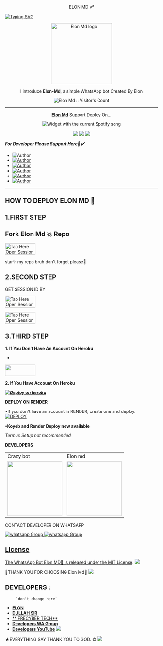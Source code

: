 <p align="center">
ELON MD v²
</p>

<a href="https://git.io/typing-svg"><img src="https://readme-typing-svg.demolab.com?font=Black+Ops+One&size=50&pause=1000&color=DAA520&center=true&width=910&height=100&lines=THANKS FOR CHOOSING +ELON;WHATSAPP+BOT+CREATED+BY+ELON" alt="Typing SVG" /></a>
  </p>

<p align="center">
  <a href="https://github.com/elonmusk02">
    <img alt="Elon Md logo" height="200" src="https://files.catbox.moe/fg98n0.jpg">
  </a>
</p>
  
</h1> 
<p align="center">l introduce <b>Elon-Md</b>, a  simple WhatsApp bot Created By Elon</p>

</p>
<p align="center"><img src="https://profile-counter.glitch.me/{abdallahsalimjuma}/count.svg" alt="Elon Md :: Visitor's Count" /></p>

---

<p align="center">
  <a href="https://github.com/elonmusk02/Elon-MD"><b>Elon Md</b></a> Support Deploy On...
</p>
</a>
  <div align="center">
  <img src="https://spogit.vercel.app/api?theme=dark&black=true&scan=true" alt="Widget with the current Spotify song"  />
</div>
<p align="center">
  <a href="https://github.com/elonmusk02/Elon-MD/blob/main/temp/deploy-on-vps.md"><img src="https://img.shields.io/badge/self hosting-3d1513?style=for-the-badge&logo=serverless&logoColor=FD5750"></a>
  <a href="https://dashboard.heroku.com/new?template=https://github.com/elonmusk02/Elon-MD/tree/main"><img src="https://img.shields.io/badge/heroku-9d7acc?style=for-the-badge&logo=heroku&logoColor=430098"></a>
  <a href="https://youtu.be/izoxfW3anrU"><img src="https://img.shields.io/badge/CodeSpace-green?colorA=%23ff000&colorB=%23017e40&style=for-the-badge&logo=git&logoColor=white"></a>
</p>


***For Developer Please Support Here🙏✔️***
- <a href="https://www.instagram.com/elondrex01?igsh=YzljYTk1ODg3Zg=="><img title="Author" src="https://img.shields.io/badge/ON INSTAGRAM-black?style=for-the-badge&logo=Instagram"></a>
- <a href="https://www.tiktok.com/@elondrex"><img title="Author" src="https://img.shields.io/badge/ON TikTok-black?style=for-the-badge&logo=tiktok"></a>
- <a
href="https://www.facebook.com/profile.php?id=100090922666111&mibextid=JRoKGi"><img title="Author" src="https://img.shields.io/badge/ON Facebook-blue?style=for-the-badge&logo=facebook"></a>
- <a
href="https://wa.me/2348167574039"><img title="Author" src="https://img.shields.io/badge/ON WhatsApp-pupple?style=for-the-badge&logo=watsapp"></a>
- <a href="https://chat.whatsapp.com/C1lj4HLF4w0Iowssma5QY1"><img title="Author" src="https://img.shields.io/badge/ON Wa Group-green?style=for-the-badge&logo=watsapp"></a>
- <a href="https://youtube.com/@herokuplatform?si=kl684fKNUpxTFig2"><img title="Author" src="https://img.shields.io/badge/ON YouTube-darkred?style=for-the-badge&logo=youtube"></a>

    

 



---





## HOW TO DEPLOY ELON MD 🍃


## 1.FIRST STEP 
## Fork Elon Md 💥 Repo


<a href= "https://github.com/elonmusk02/Elon-MD/fork"><img title="Tap Here Open Session Site" src="https://img.shields.io/badge/FORK REPO-h?color=brown&style=for-the-badge&logo=msi" width="100" height="38.45"/></a></p>

star✨ my repo bruh don't forget please🤖


## 2.SECOND STEP 


 GET SESSION ID BY
 
<a href="https://session1-1.onrender.comqr"><img title="Tap Here Open Session Site" src="https://img.shields.io/badge/QR CODE-h?color=brown&style=for-the-badge&logo=msi" width="100" height="38.45"/></a></p>


 
<a href="https://session1-1.onrender.com"><img title="Tap Here Open Session Site" src="https://img.shields.io/badge/PAIRING CODE-h?color=brown&style=for-the-badge&logo=msi" width="100" height="38.45"/></a></p>


## 3.THIRD STEP 
**1. If You Don't Have An Account On Heroku**
- <a href="https://signup.heroku.com">
 <img src="https://img.shields.io/badge/Create%20Account%20Now-brown?style=for-the-badge&logo=heroku" width="100" height="38.45"/></a></p>

**2. If You Have Account On Heroku**

   ***[![Deploy on heroku](https://www.herokucdn.com/deploy/button.svg)](https://elon-md-verification.vercel.app)***

**DEPLOY ON RENDER**

•If you don't have an account in RENDER, create one and deploy.
    <br>
    <a href='https://dashboard.render.com/github/exists?next=%2Fselect-repo%3Ftype%3Dweb%26appInstall%3D1/select-repo?type=web' target="_blank"><img alt='DEPLOY' src='https://img.shields.io/badge/-DEPLOY-black?style=for-the-badge&logo=render&logoColor=white'/></a>

**•Koyeb and Render Deploy now available**

_Termux Setup not recommended_

**DEVELOPERS**

<table>
  <tr>
    <td>Crazy bot</td>
    <td>Elon md</td>
  </tr>
  <tr>
    <td><a href="https://github.com/elonmusk02"><img src="https://files.catbox.moe/fg98n0.jpg" width="180"</td>
    <td><a href="https://github.com/elonmusk02"><img src="https://files.catbox.moe/fg98n0.jpg" width="180"</td>
  </tr>
</table 












CONTACT DEVELOPER ON WHATSAPP 

<a href="https://wa.me/2348167574039" target="_blank">
    <img alt="whatsapp Group" src="https://img.shields.io/badge/ Elon contact -25D366?style=for-the-badge&logo=whatsapp&logoColor=white" />


  
 
<a href="https://whatsapp.com/channel/0029VagZ69BC6Zva2YxKOQ3x" target="_blank">
    <img alt="whatsapp Group" src="https://img.shields.io/badge/WhatsApp  Channel-25D366?style=for-the-badge&logo=whatsapp&logoColor=white" />
 

## License

The WhatsApp Bot Elon MD💫 is released under the [MIT License](https://opensource.org/licenses/MIT).
<a><img src='https://i.imgur.com/LyHic3i.gif'/></a>

💫THANK YOU FOR CHOOSING Elon Md💫
<a><img src='https://i.imgur.com/LyHic3i.gif'/></a>

## DEVELOPERS :
         `don't change here`
- [**ELON**](https://github.com/elonmusk02)
- [**DULLAH SIR**](https://github.com/abdallahsalimjuma)
- [** FRECYBER TECH**](https://github.com/Frecyber)
- [**Developers WA Group**](https://chat.whatsapp.com/C1lj4HLF4w0Iowssma5QY1)
- [**Developers YouTube**](https://youtube.com/@herokuplatform)
 <a><img src='https://i.imgur.com/LyHic3i.gif'/></a>
 
★EVERYTHING SAY THANK YOU TO GOD. ©
<a><img src='https://i.imgur.com/LyHic3i.gif'/></a>

     
